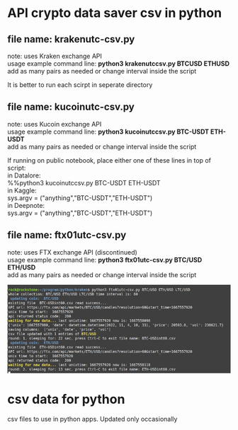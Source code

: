# API crypto data saver csv in python

## file name: krakenutc-csv.py    
note: uses Kraken exchange API   
usage example command line: **python3 krakenutccsv.py BTCUSD ETHUSD**         
add as many pairs as needed or change interval inside the script     

It is better to run each scirpt in seperate directory   


## file name: kucoinutc-csv.py  
note: uses Kucoin exchange API  
usage example command line: **python3 kucoinutccsv.py BTC-USDT ETH-USDT**       
add as many pairs as needed or change interval inside the script   

If running on public notebook, place either one of these lines in top of script:    
in Datalore:    
%%python3 kucoinutccsv.py BTC-USDT ETH-USDT     
in Kaggle:     
sys.argv = ("anything","BTC-USDT","ETH-USDT")          
in Deepnote:   
sys.argv = ("anything","BTC-USDT","ETH-USDT")         

## file name: ftx01utc-csv.py  
note: uses FTX exchange API  (discontinued)   
usage example command line: **python3 ftx01utc-csv.py BTC/USD ETH/USD**      
add as many pairs as needed or change interval inside the script      

![](https://github.com/econexpert/dataforpython/blob/main/images/coinpricecsvsaver.jpg)



# csv data for python
csv files to use in python apps. Updated only occasionally

